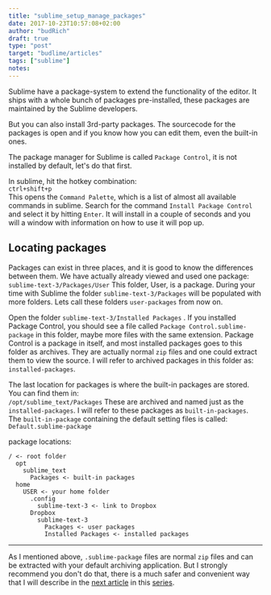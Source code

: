 ```yaml
---
title: "sublime_setup_manage_packages"
date: 2017-10-23T10:57:08+02:00
author: "budRich"
draft: true
type: "post"
target: "budlime/articles"
tags: ["sublime"]
notes:
---
```

Sublime have a package-system to extend the functionality of the editor. It ships with a whole bunch of packages pre-installed, these packages are maintained by the Sublime developers.

But you can also install 3rd-party packages. The sourcecode for the packages is open and if you know how you can edit them, even the built-in ones.

The package manager for Sublime is called `Package Control`, it is not installed by default, let's do that first.

In sublime, hit the hotkey combination:  
`ctrl+shift+p`  
This opens the `Command Palette`, which is a list of almost all available commands in sublime. Search for the command `Install Package Control` and select it by hitting `Enter`. It will install in a couple of seconds and you will a window with information on how to use it will pop up.

Locating packages
-----------------

Packages can exist in three places, and it is good to know the differences between them. We have actually already viewed and used one package: 
`sublime-text-3/Packages/User` 
This folder, User, is a package. During your time with Sublime the folder `sublime-text-3/Packages` will be populated with more folders. Lets call these folders `user-packages` from now on.

Open the folder `sublime-text-3/Installed Packages` . If you installed Package Control, you should see a file called `Package Control.sublime-package` in this folder, maybe more files with the same extension. Package Control is a package in itself, and most installed packages goes to this folder as archives. They are actually normal `zip` files and one could extract them to view the source. I will refer to archived packages in this folder as: `installed-packages`.

The last location for packages is where the built-in packages are stored. You can find them in:  
`/opt/sublime_text/Packages`
These are archived and named just as the `installed-packages`. I will refer to these packages as `built-in-packages`. The `built-in-package` containing the default setting files is called:  
`Default.sublime-package`

package locations:

``` shell
/ <- root folder
  opt
    sublime_text
      Packages <- built-in packages
  home
    USER <- your home folder
      .config
        sublime-text-3 <- link to Dropbox
      Dropbox
        sublime-text-3
          Packages <- user packages
          Installed Packages <- installed packages
```

--------

As I mentioned above, `.sublime-package` files are normal `zip` files and can be extracted with your default archiving application. But I strongly recommend you don't do that, there is a much safer and convenient way that I will describe in the [next article](link) in this [series](link).

